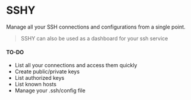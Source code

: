 # SSHY
Manage all your SSH connections and configurations from a single point.
> SSHY can also be used as a dashboard for your ssh service

#### TO-DO
- List all your connections and access them quickly
- Create public/private keys
- List authorized keys
- List known hosts
- Manage your .ssh/config file
